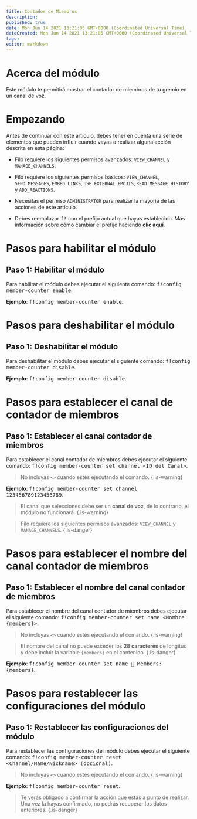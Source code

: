 ```yaml
---
title: Contador de Miembros
description:
published: true
date: Mon Jun 14 2021 13:21:05 GMT+0000 (Coordinated Universal Time)
dateCreated: Mon Jun 14 2021 13:21:05 GMT+0000 (Coordinated Universal Time)
tags:
editor: markdown
---
```


# Acerca del módulo

Este módulo te permitirá mostrar el contador de miembros de tu gremio en un canal de voz.

# Empezando

Antes de continuar con este artículo, debes tener en cuenta una serie de elementos que pueden influir cuando vayas a realizar alguna acción descrita en esta página:

- Filo requiere los siguientes permisos avanzados: ``VIEW_CHANNEL`` y ``MANAGE_CHANNELS``.

- Filo requiere los siguientes permisos básicos: ``VIEW_CHANNEL``, ``SEND_MESSAGES``, ``EMBED_LINKS``, ``USE_EXTERNAL_EMOJIS``, ``READ_MESSAGE_HISTORY`` y ``ADD_REACTIONS``.

- Necesitas el permiso ``ADMINISTRATOR`` para realizar la mayoría de las acciones de este artículo.

- Debes reemplazar <kbd>f!</kbd> con el prefijo actual que hayas establecido. Más información sobre cómo cambiar el prefijo haciendo **[clic aquí](https://wiki.filobot.xyz/es/modules/prefix)**.

# Pasos para habilitar el módulo

## **Paso 1**: Habilitar el módulo

Para habilitar el módulo debes ejecutar el siguiente comando: <kbd>f!config member-counter enable</kbd>.

**Ejemplo**: <kbd>f!config member-counter enable</kbd>.

# Pasos para deshabilitar el módulo

## **Paso 1**: Deshabilitar el módulo

Para deshabilitar el módulo debes ejecutar el siguiente comando: <kbd>f!config member-counter disable</kbd>.

**Ejemplo**: <kbd>f!config member-counter disable</kbd>.

# Pasos para establecer el canal de contador de miembros

## **Paso 1**: Establecer el canal contador de miembros

Para establecer el canal contador de miembros debes ejecutar el siguiente comando: <kbd>f!config member-counter set channel \<ID del Canal></kbd>.

> No incluyas ``<>`` cuando estés ejecutando el comando.
{.is-warning}

**Ejemplo**: <kbd>f!config member-counter set channel 123456789123456789</kbd>.

> El canal que selecciones debe ser un **canal de voz**, de lo contrario, el módulo no funcionará.
{.is-warning}

> Filo requiere los siguientes permisos avanzados: ``VIEW_CHANNEL`` y ``MANAGE_CHANNELS``.
{.is-danger}

# Pasos para establecer el nombre del canal contador de miembros

## **Paso 1**: Establecer el nombre del canal contador de miembros

Para establecer el nombre del canal contador de miembros debes ejecutar el siguiente comando: <kbd>f!config member-counter set name \<Nombre {members}></kbd>.

> No incluyas ``<>`` cuando estés ejecutando el comando.
{.is-warning}

> El nombre del canal no puede exceder los **28 caracteres** de longitud y debe incluir la variable `{members}` en el contenido.
{.is-danger}

**Ejemplo**: <kbd>f!config member-counter set name 👥 Members: {members}</kbd>.

# Pasos para restablecer las configuraciones del módulo

## **Paso 1**: Restablecer las configuraciones del módulo

Para restablecer las configuraciones del módulo debes ejecutar el siguiente comando: <kbd>f!config member-counter reset \<Channel/Name/Nickname> (opcional)</kbd>.

> No incluyas ``<>`` cuando estés ejecutando el comando.
{.is-warning}

**Ejemplo**: <kbd>f!config member-counter reset</kbd>.

> Te verás obligado a confirmar la acción que estas a punto de realizar. Una vez la hayas confirmado, no podrás recuperar los datos anteriores.
{.is-danger}
